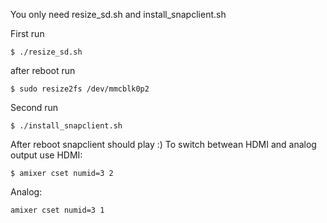You only need resize_sd.sh and install_snapclient.sh

First run
``` 
$ ./resize_sd.sh
``` 
after reboot run
``` 
$ sudo resize2fs /dev/mmcblk0p2
```
Second run
``` 
$ ./install_snapclient.sh
```
After reboot snapclient should play :)
To switch betwean HDMI and analog output use
HDMI:
```
$ amixer cset numid=3 2
```
Analog:
```
amixer cset numid=3 1
```